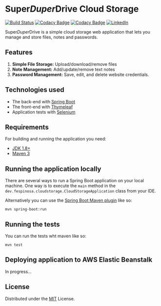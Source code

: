 # Super*Duper*Drive Cloud Storage

[![Build Status](https://travis-ci.com/fespinosa-dev/cloudstorage.svg?branch=master)](https://travis-ci.com/fespinosa-dev/cloudstorage)
[![Codacy Badge](https://app.codacy.com/project/badge/Grade/d0ca7f15e33e42d4ac9ba56e203139b4)](https://www.codacy.com/gh/fespinosa-dev/cloudstorage/dashboard?utm_source=github.com&amp;utm_medium=referral&amp;utm_content=fespinosa-dev/cloudstorage&amp;utm_campaign=Badge_Grade)
[![Codacy Badge](https://app.codacy.com/project/badge/Coverage/d0ca7f15e33e42d4ac9ba56e203139b4)](https://www.codacy.com/gh/fespinosa-dev/cloudstorage/dashboard?utm_source=github.com&utm_medium=referral&utm_content=fespinosa-dev/cloudstorage&utm_campaign=Badge_Coverage)
[![LinkedIn](https://img.shields.io/badge/LinkedIn-0077B6?s&logo=linkedin&logoColor=white)](https://www.linkedin.com/in/fjevictoriano/)

Super*Duper*Drive is a simple cloud storage web application that lets you manage and store files, notes and passwords.

## Features

1. **Simple File Storage:** Upload/download/remove files
2. **Note Management:** Add/update/remove text notes
3. **Password Management:** Save, edit, and delete website credentials.  


## Technologies used

* The back-end with [Spring Boot](https://spring.io/projects/spring-boot)
* The front-end with [Thymeleaf](https://www.thymeleaf.org/)
* Application tests with [Selenium](https://www.selenium.dev/)


## Requirements

For building and running the application you need:

- [JDK 1.8+](https://adoptopenjdk.net/?variant=openjdk8&jvmVariant=hotspot)
- [Maven 3](https://maven.apache.org)

## Running the application locally

There are several ways to run a Spring Boot application on your local machine. One way is to execute the `main` method in the `dev.fespinosa.cloudstorage.CloudStorageApplication` class from your IDE.

Alternatively you can use the [Spring Boot Maven plugin](https://docs.spring.io/spring-boot/docs/current/reference/html/build-tool-plugins-maven-plugin.html) like so:

```shell
mvn spring-boot:run
```

## Running the tests

You can run the tests wht maven like so:

```shell
mvn test 
```

## Deploying application to AWS Elastic Beanstalk
In progress...

<!-- LICENSE -->
## License

Distributed under the  [MIT](https://github.com/fespinosa-dev/ckd-tracker/blob/master/LICENSE) License.